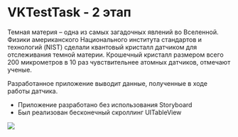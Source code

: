 # VKTestTask -  2 этап

Темная материя – одна из самых загадочных явлений во Вселенной. Физики американского Национального института стандартов и технологий (NIST) сделали квантовый кристалл датчиком для отслеживания темной материи. Крошечный кристалл размером всего 200 микрометров в 10 раз чувствительнее атомных датчиков, отмечают ученые.

Разработанное приложение выводит данные, полученные в ходе работы датчика.

- Приложение разработано без использования Storyboard
- Был реализован бесконечный скроллинг UITableView

![](./docs/presentation.gif)
